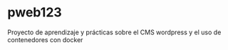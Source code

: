 # pweb123
Proyecto de aprendizaje y prácticas sobre el CMS wordpress y el uso de contenedores con docker
